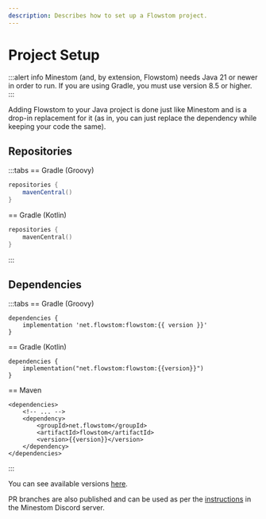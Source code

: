 ```yaml
---
description: Describes how to set up a Flowstom project.
---
```


<script setup>
import { ref, onMounted } from 'vue'

const version = ref("<--version-->");

const fetchVersion = async () => {
  try {
    const response = await (await fetch("https://api.github.com/repos/Flowstom/Flowstom/releases/latest")).json();
    const ver = response.tag_name;
    if (ver != null) {
      version.value = ver;
    }
  } catch (error) {
    console.error("Error fetching latest version:", error);
  }
}

onMounted(() => {
  fetchVersion();
});
</script>

# Project Setup

:::alert info
Minestom (and, by extension, Flowstom) needs Java 21 or newer in order to run. If you are using Gradle, you must use version 8.5 or higher.
:::

Adding Flowstom to your Java project is done just like Minestom and is a drop-in replacement for it (as in, you can just replace the dependency while keeping your code the same).

## Repositories

:::tabs
== Gradle (Groovy)

```groovy
repositories {
    mavenCentral()
}
```

== Gradle (Kotlin)

```kotlin
repositories {
    mavenCentral()
}
```

:::

## Dependencies

:::tabs
== Gradle (Groovy)

```groovy-vue
dependencies {
    implementation 'net.flowstom:flowstom:{{ version }}'
}
```

== Gradle (Kotlin)

```kotlin-vue
dependencies {
    implementation("net.flowstom:flowstom:{{version}}")
}
```

== Maven

```xml-vue
<dependencies>
    <!-- ... -->
    <dependency>
        <groupId>net.flowstom</groupId>
        <artifactId>flowstom</artifactId>
        <version>{{version}}</version>
    </dependency>
</dependencies>
```

:::

You can see available versions [here](https://github.com/Flowstom/Flowstom/releases).

PR branches are also published and can be used as per the [instructions](https://discord.com/channels/706185253441634317/706187127854989423/1391579598226984961) in the Minestom Discord server.